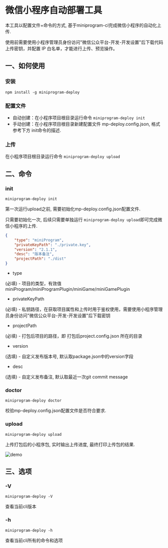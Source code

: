 # 微信小程序自动部署工具

本工具以配置文件+命令的方式, 基于miniprogram-ci完成微信小程序的自动化上传. 

使用前需要使用小程序管理员身份访问"微信公众平台-开发-开发设置"后下载代码上传密钥，并配置 IP 白名单，才能进行上传、预览操作。


## 一、如何使用

### **安装**

`npm install -g miniprogram-deploy`

### **配置文件**

* 自动创建：在小程序项目根目录运行命令 `miniprogram-deploy init`
* 手动创建：在小程序项目根目录新建配置文件 mp-deploy.config.json, 格式参考下方 init命令的描述.
### **上传**

在小程序项目根目录运行命令 `miniprogram-deploy upload`


## 二、命令

### **init**

`miniprogram-deploy init`

第一次运行upload之前, 需要初始化mp-deploy.config.json配置文件.

只需要初始化一次, 后续只需要单独运行 `miniprogram-deploy upload`即可完成微信小程序的上传.


```json
{
    "type": "miniProgram",
    "privateKeyPath": "./private.key",
    "version": "2.1.1",
    "desc": "版本备注",
    "projectPath": "./dist"
}
```
- type

(必填) - 项目的类型，有效值 miniProgram/miniProgramPlugin/miniGame/miniGamePlugin

- privateKeyPath
 
(必填) - 私钥路径，在获取项目属性和上传时用于鉴权使用，需要使用小程序管理员身份访问"微信公众平台-开发-开发设置"后下载密钥

- projectPath

(必填) - 打包后项目的路径，即 打包后project.config.json 所在的目录

- version

(选填) - 自定义发布版本号, 默认取package.json中的version字段

- desc

(选填) - 自定义发布备注, 默认取最近一次git commit message


### **doctor**

`miniprogram-deploy doctor`

校验mp-deploy.config.json配置文件是否符合要求.

### **upload**

`miniprogram-deploy upload`

上传打包后的小程序包, 实时输出上传进度, 最终打印上传包的结果.

![demo](https://user-images.githubusercontent.com/32354149/134465731-8ae2bc44-9aa8-4025-be3a-619a852d8f75.gif)


## 三、选项

### **-V**

`miniprogram-deploy -V`

查看当前cli版本

### **-h**

`miniprogram-deploy -h`

查看当前cli所有的命令和选项
